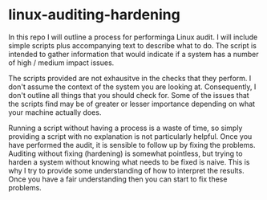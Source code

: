 # linux-auditing-hardening
In this repo I will outline a process for performinga Linux audit. I will include simple scripts plus accompanying text to describe what to do. The script is intended to gather information that would indicate if a system has a number of high / medium impact issues.

The scripts provided are not exhausitve in the checks that they perform. I don't assume the context of the system you are looking at. Consequently, I don't outline all things that you should check for. Some of the issues that the scripts find may be of greater or lesser importance depending on what your machine actually does.

Running a script without having a process is a waste of time, so simply providing a script with no explanation is not particularly helpful. Once you have performed the audit, it is sensible to follow up by fixing the problems. Auditing without fixing (hardening) is somewhat pointless, but trying to harden a system without knowing what needs to be fixed is naive. This is why I try to provide some understanding of how to interpret the results. Once you have a fair understanding then you can start to fix these problems.
